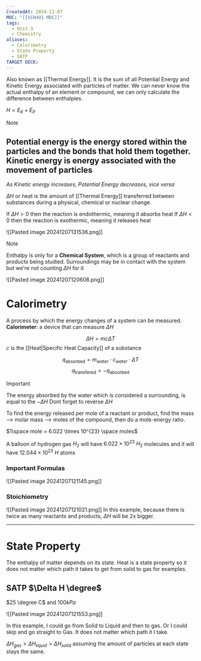 ```yaml
---
CreatedAt: 2024-12-07
MOC: "[[SCH4U1 MOC]]"
tags:
  - Unit-3
  - Chemistry
aliases:
  - Calorimetry
  - State Property
  - SATP
TARGET DECK:
---
```

Also known as [[Thermal Energy]]. It is the sum of all Potential Energy and Kinetic Energy associated with particles of matter. We can never know the actual enthalpy of an element or compound, we can only calculate the difference between enthalpies. 

$H = E_K + E_P$

> [!NOTE]
> Potential energy is the energy stored within the particles and the bonds that hold them together.
> Kinetic energy is energy associated with the movement of particles
> ---
> *As Kinetic energy increases, Potential Energy decreases, vice versa*


$\Delta H$ or heat is the amount of [[Thermal Energy]] transferred between substances during a physical, chemical or nuclear change.

If $\Delta H > 0$ then the reaction is endothermic, meaning it absorbs heat
If $\Delta H < 0$ then the reaction is exothermic, meaning it releases heat

![[Pasted image 20241207131536.png]]

> [!NOTE] 
> Enthalpy is only for a **Chemical System**, which is a group of reactants and products being studied. Surroundings may be in contact with the system but we're not counting $\Delta H$ for it
> 
> ![[Pasted image 20241207120608.png]]

# Calorimetry
A process by which the energy changes of a system can be measured. 
**Calorimeter**: a device that can measure $\Delta H$
<!--ID: 1757893916210-->


$$\Delta H = mc\Delta T$$
$c$ is the [[Heat|Specific Heat Capacity]] of a substance

$$q_{\text{absorbed}} = m_{water}\cdot c_{water}\cdot\Delta T$$
$$q_{\text{transfered}} = -q_{\text{absorbed}}$$

> [!IMPORTANT]
> The energy absorbed by the water which is considered a surrounding, is equal to the $-\Delta H$
> Dont forget to reverse $\Delta H$

To find the energy released per mole of a reactant or product, find the mass --> molar mass --> moles of the compound, then do a mole-energy ratio.

$1\space mole =  6.022 \times 10^{23} \space moles$

A balloon of hydrogen gas $H_2$ will have $6.022 \times 10^{23}$ $H_2$ molecules and it will have  $12.044 \times 10^{23}$ 
$H$ atoms


### Important Formulas
![[Pasted image 20241207121145.png]]
<!--ID: 1757893916212-->


### Stoichiometry
![[Pasted image 20241207121021.png]]
In this example, because there is twice as many reactants and products, $\Delta H$ will be 2x bigger.
<!--ID: 1757893916214-->


---
# State Property
The enthalpy of matter depends on its state. Heat is a state property so it does not matter which path it takes to get from solid to gas for examples.
<!--ID: 1757893916216-->

## SATP $\Delta H \degree$
$25 \degree C$ and $100kPa$
<!--ID: 1757893916217-->


![[Pasted image 20241207121553.png]]

In this example, I could go from Solid to Liquid and then to gas. Or I could skip and go straight to Gas. It does not matter which path it I take.

$\Delta H_{gas} > \Delta H_{liquid} > \Delta H_{solid}$ assuming the amount of particles at each state stays the same.

